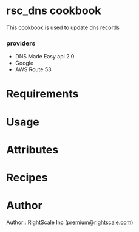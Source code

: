 # rsc_dns cookbook

This cookbook is used to update dns records 
### providers
* DNS Made Easy api 2.0
* Google
* AWS Route 53

# Requirements

# Usage

# Attributes

# Recipes

# Author

Author:: RightScale Inc (<premium@rightscale.com>)
